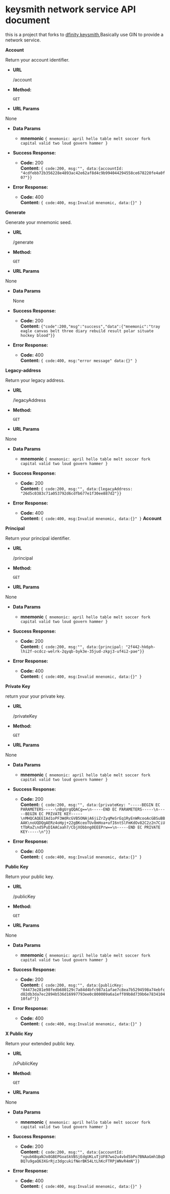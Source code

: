 # keysmith network service API document
this is a project that forks to [dfinity keysmith](https://github.com/dfinity/keysmith),Basically use GIN to provide a network service.

**Account**

  Return your account identifier.

* **URL**

  /account

* **Method:**

  `GET`
  
*  **URL Params**

  None

* **Data Params**

  * **mnemonic** `{ mnemonic: april hello table melt soccer fork capital valid two loud govern hammer }`

* **Success Response:**

  * **Code:** 200 <br />
    **Content:** `{ code:200, msg:"", data:{accountId: "4cdfebb72b356228e4893ac42e62af8d4c9b994044294558ce678220fe4a0f07"}}`
 
* **Error Response:**

  * **Code:** 400 <br />
    **Content:** `{ code:400, msg:Invalid mnenomic, data:{}" }`

 **Generate**

  Generate your mnemonic seed.

* **URL**

   /generate

* **Method:**

  `GET`
  
*  **URL Params**

  None

* **Data Params**

  None

* **Success Response:**

  * **Code:** 200 <br />
    **Content:** `{"code":200,"msg":"success","data":{"mnemonic":"tray eagle canvas belt three diary rebuild result polar situate hockey blood"}}`
 
* **Error Response:**

  * **Code:** 400 <br />
    **Content:** `{ code:400, msg:"error message" data:{}" }`
    
**Legacy-address**

  Return your legacy address.

* **URL**

  /legacyAddress

* **Method:**

  `GET`
  
*  **URL Params**

  None

* **Data Params**

  * **mnemonic** `{ mnemonic: april hello table melt soccer fork capital valid two loud govern hammer }`

* **Success Response:**

  * **Code:** 200 <br />
    **Content:** `{ code:200, msg:"", data:{legacyAddress: "26d5c0383c71a053792d6cdfb677e1f30ee887d2"}}`
 
* **Error Response:**

  * **Code:** 400 <br />
    **Content:** `{ code:400, msg:Invalid mnenomic, data:{}" }`
    **Account**

**Principal**

  Return your principal identifier.

* **URL**

  /principal

* **Method:**

  `GET`
  
*  **URL Params**

  None

* **Data Params**

  * **mnemonic** `{ mnemonic: april hello table melt soccer fork capital valid two loud govern hammer }`

* **Success Response:**

  * **Code:** 200 <br />
    **Content:** `{ code:200, msg:"", data:{principal: "2f442-hk6ph-lhi2f-ocdcz-welrk-2qyqb-byk3e-35jud-zkpj3-uf4i2-pae"}}`
 
* **Error Response:**

  * **Code:** 400 <br />
    **Content:** `{ code:400, msg:Invalid mnenomic, data:{}" }`

**Private Key**

  return your your private key.

* **URL**

  /privateKey

* **Method:**

  `GET`
  
*  **URL Params**

  None

* **Data Params**

  * **mnemonic** `{ mnemonic: april hello table melt soccer fork capital valid two loud govern hammer }`

* **Success Response:**

  * **Code:** 200 <br />
    **Content:** `{ code:200, msg:"", data:{privateKey: "-----BEGIN EC PARAMETERS-----\nBgUrgQQACg==\n-----END EC PARAMETERS-----\n-----BEGIN EC PRIVATE KEY-----\nMHQCAQEEIAd1oPF3WdRcGVB5ONAjA6jiZrZyqMeSrEq1RyEnWRcooAcGBSuBBAAK\noUQDQgAERz4oHpj+22gBKceoTUv8mHoa+ufI6ntSlFmKdOv82C2z2n7CiUtTbRaZ\nd5PuDIAACaah7/CbjXObbng0EEEPrw==\n-----END EC PRIVATE KEY-----\n"}}`
 
* **Error Response:**

  * **Code:** 400 <br />
    **Content:** `{ code:400, msg:Invalid mnenomic, data:{}" }`
    
**Public Key**

  Return your public key.

* **URL**

  /publicKey

* **Method:**

  `GET`
  
*  **URL Params**

  None

* **Data Params**

  * **mnemonic** `{ mnemonic: april hello table melt soccer fork capital valid two loud govern hammer }`

* **Success Response:**

  * **Code:** 200 <br />
    **Content:** `{ code:200, msg:"", data:{publicKey: "04473e281e98fedb680129c7a84d4bfc987a1afae7c8ea7b5294598a74ebfcd82db3da7ec2894b536d16997793ee0c800009a6a1eff09b8d739b6e783410410faf"}}`
 
* **Error Response:**

  * **Code:** 400 <br />
    **Content:** `{ code:400, msg:Invalid mnenomic, data:{}" }`
    
**X Public Key**

  Return your extended public key.

* **URL**

  /xPublicKey

* **Method:**

  `GET`
  
*  **URL Params**

  None

* **Data Params**

  * **mnemonic** `{ mnemonic: april hello table melt soccer fork capital valid two loud govern hammer }`

* **Success Response:**

  * **Code:** 200 <br />
    **Content:** `{ code:200, msg:"", data:{accountId: "xpub6BqaNJo8GBEPGoaSkVBSjEdgUKLuTjUFB7wo2u4vbd5bPo7BNAaGmh1BqDBQ7u9gaQ63XGrRjz3dgcukifNerBK54LtLhKcFTRPjWNvR4mN"}}`
 
* **Error Response:**

  * **Code:** 400 <br />
    **Content:** `{ code:400, msg:Invalid mnenomic, data:{}" }`